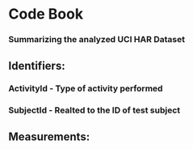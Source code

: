 
# Code Book 
### Summarizing the analyzed UCI HAR Dataset

## Identifiers:

### ActivityId - Type of activity performed
### SubjectId - Realted to the ID of test subject

## Measurements:

